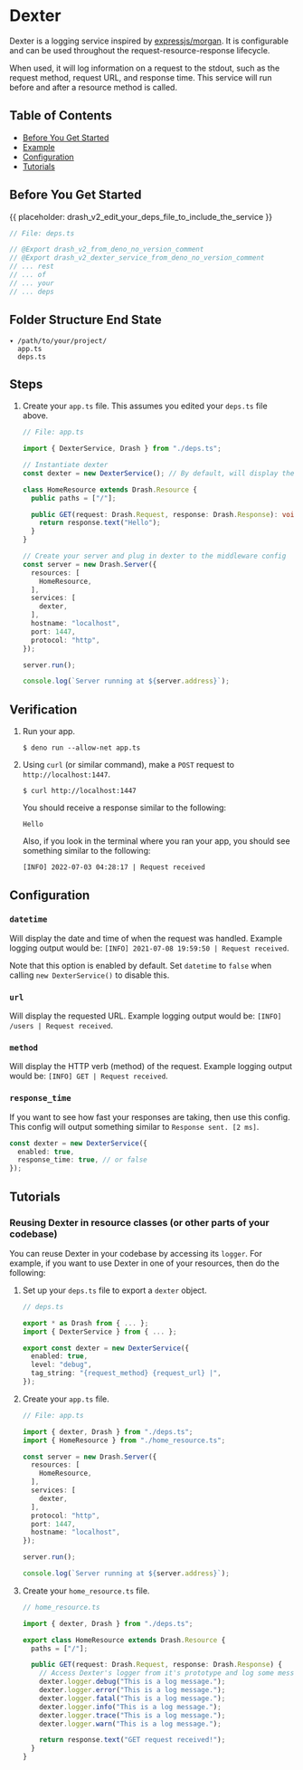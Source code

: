 # Dexter

Dexter is a logging service inspired by
[expressjs/morgan](https://github.com/expressjs/morgan). It is configurable and
can be used throughout the request-resource-response lifecycle.

When used, it will log information on a request to the stdout, such as the
request method, request URL, and response time. This service will run before and
after a resource method is called.

## Table of Contents

- [Before You Get Started](#before-you-get-started)
- [Example](#example)
- [Configuration](#configuration)
- [Tutorials](#tutorials)

## Before You Get Started

{{ placeholder: drash_v2_edit_your_deps_file_to_include_the_service }}

```typescript
// File: deps.ts

// @Export drash_v2_from_deno_no_version_comment
// @Export drash_v2_dexter_service_from_deno_no_version_comment
// ... rest
// ... of
// ... your
// ... deps
```

## Folder Structure End State

```text
▾ /path/to/your/project/
  app.ts
  deps.ts
```

## Steps

1. Create your `app.ts` file. This assumes you edited your `deps.ts` file above.

   ```typescript
   // File: app.ts

   import { DexterService, Drash } from "./deps.ts";

   // Instantiate dexter
   const dexter = new DexterService(); // By default, will display the date and time of the request

   class HomeResource extends Drash.Resource {
     public paths = ["/"];

     public GET(request: Drash.Request, response: Drash.Response): void {
       return response.text("Hello");
     }
   }

   // Create your server and plug in dexter to the middleware config
   const server = new Drash.Server({
     resources: [
       HomeResource,
     ],
     services: [
       dexter,
     ],
     hostname: "localhost",
     port: 1447,
     protocol: "http",
   });

   server.run();

   console.log(`Server running at ${server.address}`);
   ```

## Verification

1. Run your app.

   ```shell
   $ deno run --allow-net app.ts
   ```

2. Using `curl` (or similar command), make a `POST` request to
   `http://localhost:1447`.

   ```shell
   $ curl http://localhost:1447
   ```

   You should receive a response similar to the following:

   ```text
   Hello
   ```

   Also, if you look in the terminal where you ran your app, you should see
   something similar to the following:

   ```text
   [INFO] 2022-07-03 04:28:17 | Request received
   ```

## Configuration

### `datetime`

Will display the date and time of when the request was handled. Example logging
output would be: `[INFO] 2021-07-08 19:59:50 | Request received`.

Note that this option is enabled by default. Set `datetime` to `false` when
calling `new DexterService()` to disable this.

### `url`

Will display the requested URL. Example logging output would be:
`[INFO] /users | Request received`.

### `method`

Will display the HTTP verb (method) of the request. Example logging output would
be: `[INFO] GET | Request received`.

### `response_time`

If you want to see how fast your responses are taking, then use this config.
This config will output something similar to `Response sent. [2 ms]`.

```typescript
const dexter = new DexterService({
  enabled: true,
  response_time: true, // or false
});
```

## Tutorials

### Reusing Dexter in resource classes (or other parts of your codebase)

You can reuse Dexter in your codebase by accessing its `logger`. For example, if
you want to use Dexter in one of your resources, then do the following:

1. Set up your `deps.ts` file to export a `dexter` object.

   ```typescript
   // deps.ts

   export * as Drash from { ... };
   import { DexterService } from { ... };

   export const dexter = new DexterService({
     enabled: true,
     level: "debug",
     tag_string: "{request_method} {request_url} |",
   });
   ```

2. Create your `app.ts` file.

   ```typescript
   // File: app.ts

   import { dexter, Drash } from "./deps.ts";
   import { HomeResource } from "./home_resource.ts";

   const server = new Drash.Server({
     resources: [
       HomeResource,
     ],
     services: [
       dexter,
     ],
     protocol: "http",
     port: 1447,
     hostname: "localhost",
   });

   server.run();

   console.log(`Server running at ${server.address}`);
   ```

3. Create your `home_resource.ts` file.

   ```typescript
   // home_resource.ts

   import { dexter, Drash } from "./deps.ts";

   export class HomeResource extends Drash.Resource {
     paths = ["/"];

     public GET(request: Drash.Request, response: Drash.Response) {
       // Access Dexter's logger from it's prototype and log some messages
       dexter.logger.debug("This is a log message.");
       dexter.logger.error("This is a log message.");
       dexter.logger.fatal("This is a log message.");
       dexter.logger.info("This is a log message.");
       dexter.logger.trace("This is a log message.");
       dexter.logger.warn("This is a log message.");

       return response.text("GET request received!");
     }
   }
   ```

